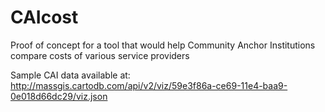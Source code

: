 # CAIcost
Proof of concept for a tool that would help Community Anchor Institutions compare costs of various service providers

Sample CAI data available at: http://massgis.cartodb.com/api/v2/viz/59e3f86a-ce69-11e4-baa9-0e018d66dc29/viz.json
